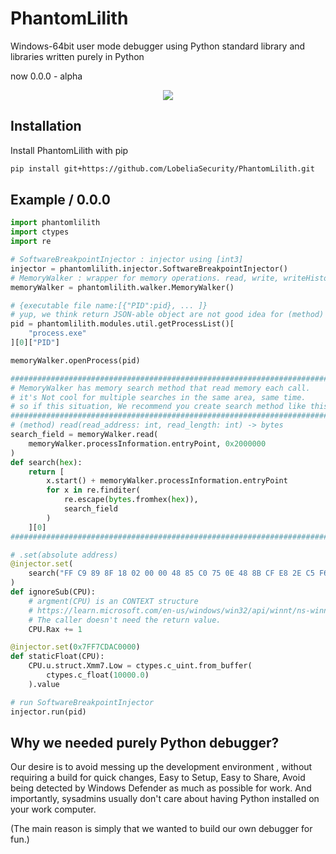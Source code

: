 # PhantomLilith

Windows-64bit user mode debugger using Python standard library and libraries written purely in Python

now 0.0.0 - alpha

<div align="center">

![](https://user-images.githubusercontent.com/31212444/206206394-0ac5fe00-369d-442c-8824-6b214c62d0aa.png)

</div>

## Installation

Install PhantomLilith with pip

```bash
pip install git+https://github.com/LobeliaSecurity/PhantomLilith.git
```

## Example / 0.0.0

```python
import phantomlilith
import ctypes
import re

# SoftwareBreakpointInjector : injector using [int3]
injector = phantomlilith.injector.SoftwareBreakpointInjector()
# MemoryWalker : wrapper for memory operations. read, write, writeHistory, undo all changes
memoryWalker = phantomlilith.walker.MemoryWalker()

# {executable file name:[{"PID":pid}, ... ]}
# yup, we think return JSON-able object are not good idea for (method) getProcessList...
pid = phantomlilith.modules.util.getProcessList()[
    "process.exe"
][0]["PID"]

memoryWalker.openProcess(pid)

########################################################################
# MemoryWalker has memory search method that read memory each call.
# it's Not cool for multiple searches in the same area, same time.
# so if this situation, We recommend you create search method like this.
########################################################################
# (method) read(read_address: int, read_length: int) -> bytes
search_field = memoryWalker.read(
    memoryWalker.processInformation.entryPoint, 0x2000000
)
def search(hex):
    return [
        x.start() + memoryWalker.processInformation.entryPoint
        for x in re.finditer(
            re.escape(bytes.fromhex(hex)),
            search_field
        )
    ][0]
########################################################################

# .set(absolute address)
@injector.set(
    search("FF C9 89 8F 18 02 00 00 48 85 C0 75 0E 48 8B CF E8 2E C5 F6 01")
)
def ignoreSub(CPU):
    # argment(CPU) is an CONTEXT structure
    # https://learn.microsoft.com/en-us/windows/win32/api/winnt/ns-winnt-context
    # The caller doesn't need the return value.
    CPU.Rax += 1

@injector.set(0x7FF7CDAC0000)
def staticFloat(CPU):
    CPU.u.struct.Xmm7.Low = ctypes.c_uint.from_buffer(
        ctypes.c_float(10000.0)
    ).value

# run SoftwareBreakpointInjector
injector.run(pid)

```

## Why we needed purely Python debugger?

Our desire is to avoid messing up the development environment , without requiring a build for quick changes, Easy to Setup, Easy to Share, Avoid being detected by Windows Defender as much as possible for work.
And importantly, sysadmins usually don't care about having Python installed on your work computer.

(The main reason is simply that we wanted to build our own debugger for fun.)
